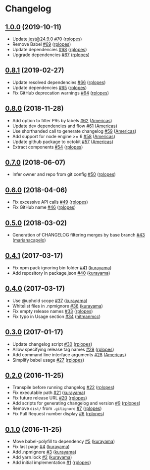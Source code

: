 # Changelog

## [1.0.0](https://github.com/uphold/github-changelog-generator/releases/tag/v1.0.0) (2019-10-11)
- Update jest@24.9.0 [\#70](https://github.com/uphold/github-changelog-generator/pull/70) ([rplopes](https://github.com/rplopes))
- Remove Babel [\#69](https://github.com/uphold/github-changelog-generator/pull/69) ([rplopes](https://github.com/rplopes))
- Update dependencies [\#68](https://github.com/uphold/github-changelog-generator/pull/68) ([rplopes](https://github.com/rplopes))
- Upgrade dependencies [\#67](https://github.com/uphold/github-changelog-generator/pull/67) ([rplopes](https://github.com/rplopes))

## [0.8.1](https://github.com/uphold/github-changelog-generator/releases/tag/v0.8.1) (2019-02-27)
- Update resolved dependencies [\#66](https://github.com/uphold/github-changelog-generator/pull/66) ([rplopes](https://github.com/rplopes))
- Update dependencies [\#65](https://github.com/uphold/github-changelog-generator/pull/65) ([rplopes](https://github.com/rplopes))
- Fix GitHub deprecation warnings [\#64](https://github.com/uphold/github-changelog-generator/pull/64) ([rplopes](https://github.com/rplopes))

## [0.8.0](https://github.com/uphold/github-changelog-generator/releases/tag/v0.8.0) (2018-11-28)
- Add option to filter PRs by labels [\#62](https://github.com/uphold/github-changelog-generator/pull/62) ([Americas](https://github.com/Americas))
- Update dev dependencies and flow [\#61](https://github.com/uphold/github-changelog-generator/pull/61) ([Americas](https://github.com/Americas))
- Use shorthanded call to generate changelog [\#59](https://github.com/uphold/github-changelog-generator/pull/59) ([Americas](https://github.com/Americas))
- Add support for node engine >= 6 [\#58](https://github.com/uphold/github-changelog-generator/pull/58) ([Americas](https://github.com/Americas))
- Update github package to octokit [\#57](https://github.com/uphold/github-changelog-generator/pull/57) ([Americas](https://github.com/Americas))
- Extract components [\#54](https://github.com/uphold/github-changelog-generator/pull/54) ([rplopes](https://github.com/rplopes))

## [0.7.0](https://github.com/uphold/github-changelog-generator/releases/tag/v0.7.0) (2018-06-07)
- Infer owner and repo from git config [\#50](https://github.com/uphold/github-changelog-generator/pull/50) ([rplopes](https://github.com/rplopes))

## [0.6.0](https://github.com/uphold/github-changelog-generator/releases/tag/v0.6.0) (2018-04-06)
- Fix excessive API calls [\#49](https://github.com/uphold/github-changelog-generator/pull/49) ([rplopes](https://github.com/rplopes))
- Fix GitHub name [\#46](https://github.com/uphold/github-changelog-generator/pull/46) ([rplopes](https://github.com/rplopes))

## [0.5.0](https://github.com/uphold/github-changelog-generator/releases/tag/v0.5.0) (2018-03-02)
- Generation of CHANGELOG filtering merges by base branch [\#43](https://github.com/uphold/github-changelog-generator/pull/43) ([marianacapelo](https://github.com/marianacapelo))

## [0.4.1](https://github.com/uphold/github-changelog-generator/releases/tag/v0.4.1) (2017-03-17)
- Fix npm pack ignoring bin folder [\#41](https://github.com/uphold/github-changelog-generator/pull/41) ([kurayama](https://github.com/kurayama))
- Add repository in package.json [\#40](https://github.com/uphold/github-changelog-generator/pull/40) ([kurayama](https://github.com/kurayama))

## [0.4.0](https://github.com/uphold/github-changelog-generator/releases/tag/v0.4.0) (2017-03-17)
- Use @uphold scope [\#37](https://github.com/uphold/github-changelog-generator/pull/37) ([kurayama](https://github.com/kurayama))
- Whitelist files in .npmignore [\#36](https://github.com/uphold/github-changelog-generator/pull/36) ([kurayama](https://github.com/kurayama))
- Fix empty release names [\#33](https://github.com/uphold/github-changelog-generator/pull/33) ([rplopes](https://github.com/rplopes))
- Fix typo in Usage section [\#34](https://github.com/uphold/github-changelog-generator/pull/34) ([hitmanmcc](https://github.com/hitmanmcc))

## [0.3.0](https://github.com/uphold/github-changelog-generator/releases/tag/v0.3.0) (2017-01-17)
- Update changelog script [\#30](https://github.com/uphold/github-changelog-generator/pull/30) ([rplopes](https://github.com/rplopes))
- Allow specifying release tag names [\#29](https://github.com/uphold/github-changelog-generator/pull/29) ([rplopes](https://github.com/rplopes))
- Add command line interface arguments [\#28](https://github.com/uphold/github-changelog-generator/pull/28) ([Americas](https://github.com/Americas))
- Simplify babel usage [\#27](https://github.com/uphold/github-changelog-generator/pull/27) ([rplopes](https://github.com/rplopes))

## [0.2.0](https://github.com/uphold/github-changelog-generator/releases/tag/v0.2.0) (2016-11-25)
- Transpile before running changelog [\#22](https://github.com/uphold/github-changelog-generator/pull/22) ([rplopes](https://github.com/rplopes))
- Fix executable path [\#21](https://github.com/uphold/github-changelog-generator/pull/21) ([kurayama](https://github.com/kurayama))
- Fix future release URL [\#20](https://github.com/uphold/github-changelog-generator/pull/20) ([rplopes](https://github.com/rplopes))
- Add scripts for generating changelog and version [\#9](https://github.com/uphold/github-changelog-generator/pull/9) ([rplopes](https://github.com/rplopes))
- Remove `dist/` from `.gitignore` [\#7](https://github.com/uphold/github-changelog-generator/pull/7) ([rplopes](https://github.com/rplopes))
- Fix Pull Request number display [\#6](https://github.com/uphold/github-changelog-generator/pull/6) ([rplopes](https://github.com/rplopes))

## [0.1.0](https://github.com/uphold/github-changelog-generator/releases/tag/v0.1.0) (2016-11-25)
- Move babel-polyfill to dependency [\#5](https://github.com/uphold/github-changelog-generator/pull/5) ([kurayama](https://github.com/kurayama))
- Fix last page [\#4](https://github.com/uphold/github-changelog-generator/pull/4) ([kurayama](https://github.com/kurayama))
- Add .npmignore [\#3](https://github.com/uphold/github-changelog-generator/pull/3) ([kurayama](https://github.com/kurayama))
- Add yarn.lock [\#2](https://github.com/uphold/github-changelog-generator/pull/2) ([kurayama](https://github.com/kurayama))
- Add initial implementation [\#1](https://github.com/uphold/github-changelog-generator/pull/1) ([rplopes](https://github.com/rplopes))
